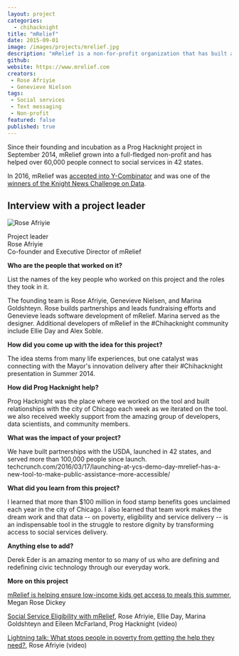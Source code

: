 ```yaml
---
layout: project
categories:
  - chihacknight
title: "mRelief"
date: 2015-09-01
image: /images/projects/mrelief.jpg
description: "mRelief is a non-for-profit organization that has built an easy-to-use platform on web and text messaging for low-income Americans to find out if they qualify for the most important social services such as food stamps."
github:
website: https://www.mrelief.com
creators:
 - Rose Afriyie
 - Genevieve Nielson
tags:
 - Social services
 - Text messaging
 - Non-profit
featured: false
published: true
---
```


Since their founding and incubation as a Prog Hacknight project in September 2014, mRelief grown into a full-fledged non-profit and has helped over 60,000 people connect to social services in 42 states.

In 2016, mRelief was [accepted into Y-Combinator](https://techcrunch.com/2016/03/17/launching-at-ycs-demo-day-mrelief-has-a-new-tool-to-make-public-assistance-more-accessible/) and was one of the [winners of the Knight News Challenge on Data](http://www.knightfoundation.org/grants/201652099/).

<h2>Interview with a project leader</h2>

<p class='pull-left'>
<img class='img-rounded project-headshot hidden-phone' src='/images/people/rose_afriyie.jpg' alt='Rose Afriyie' />
</p>

<p>
Project leader<br />
Rose Afriyie<br />
Co-founder and Executive Director of mRelief
</p>

<div class='clearfix'></div>

**Who are the people that worked on it?**

List the names of the key people who worked on this project and the roles they took in it.

The founding team is Rose Afriyie, Genevieve Nielsen, and Marina Goldshteyn. Rose builds partnerships and leads fundraising efforts and Genevieve leads software development of mRelief. Marina served as the designer. Additional developers of mRelief in the #Chihacknight community include Ellie Day and Alex Soble.

**How did you come up with the idea for this project?**

The idea stems from many life experiences, but one catalyst was connecting with the Mayor's innovation delivery after their #Chihacknight presentation in Summer 2014.

**How did Prog Hacknight help?**

Prog Hacknight was the place where we worked on the tool and built relationships with the city of Chicago each week as we iterated on the tool. we also received weekly support from the amazing group of developers, data scientists, and community members.

**What was the impact of your project?**

We have built partnerships with the USDA, launched in 42 states, and served more than 100,000 people since launch. techcrunch.com/2016/03/17/launching-at-ycs-demo-day-mrelief-has-a-new-tool-to-make-public-assistance-more-accessible/

**What did you learn from this project?**

I learned that more than $100 million in food stamp benefits goes unclaimed each year in the city of Chicago. I also learned that team work makes the dream work and that data -- on poverty, eligibility and service delivery -- is an indispensable tool in the struggle to restore dignity by transforming access to social services delivery.

**Anything else to add?**

Derek Eder is an amazing mentor to so many of us who are defining and redefining civic technology through our everyday work.

**More on this project**

[mRelief is helping ensure low-income kids get access to meals this summer](https://techcrunch.com/2016/06/20/mrelief-is-helping-ensure-low-income-kids-get-access-to-meals-this-summer/), Megan Rose Dickey

[Social Service Eligibility with mRelief](https://chihacknight.org/events/2014/11/11/social-service-eligibility-with-mrelief.html), Rose Afriyie, Ellie Day, Marina Goldshteyn and Eileen McFarland, Prog Hacknight (video)

[Lightning talk: What stops people in poverty from getting the help they need?](https://www.youtube.com/watch?v=E-AQ3ywnY-0), Rose Afriyie (video)
